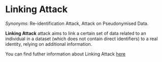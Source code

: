 # Linking Attack

*Synonyms*: Re-identification Attack, Attack on Pseudonymised Data.

**Linking Attack** attack aims to link a certain set of data related to an individual in a dataset (which does not contain direct identifiers) to a real identity, relying on additional information.

You can find futher information about Linking Attack [here](../../T3.5/L2.reidentification.md)
